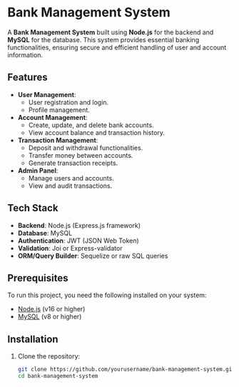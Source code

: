 # Bank Management System

A **Bank Management System** built using **Node.js** for the backend and **MySQL** for the database. This system provides essential banking functionalities, ensuring secure and efficient handling of user and account information.

## Features

- **User Management**: 
  - User registration and login.
  - Profile management.
- **Account Management**: 
  - Create, update, and delete bank accounts.
  - View account balance and transaction history.
- **Transaction Management**:
  - Deposit and withdrawal functionalities.
  - Transfer money between accounts.
  - Generate transaction receipts.
- **Admin Panel**:
  - Manage users and accounts.
  - View and audit transactions.

## Tech Stack

- **Backend**: Node.js (Express.js framework)
- **Database**: MySQL
- **Authentication**: JWT (JSON Web Token)
- **Validation**: Joi or Express-validator
- **ORM/Query Builder**: Sequelize or raw SQL queries

## Prerequisites

To run this project, you need the following installed on your system:

- [Node.js](https://nodejs.org/) (v16 or higher)
- [MySQL](https://www.mysql.com/) (v8 or higher)

## Installation

1. Clone the repository:

   ```bash
   git clone https://github.com/yourusername/bank-management-system.git
   cd bank-management-system
